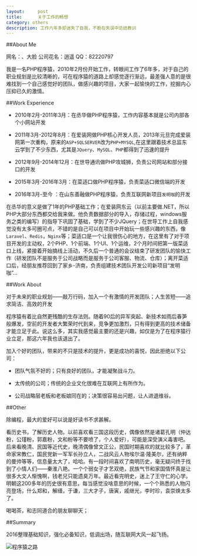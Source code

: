 ```yaml
---
layout:     post
title:      关于工作的畅想
category: others
description: 工作六年多却迷失了自我，不断在失误中总结教训
---
```


##About Me

网名：、大脸 公司花名：逍遥 QQ：82220797

我是一名PHP程序猿，2010年2月份开始工作，转眼间工作了6年多，对于自己的职业规划是比较清晰的，可在程序猿的道路上却感觉逐行渐远，最差强人意的是很难找到一个自己感觉好的团队，做感兴趣的项目，大家一起愉快的工作，挖掘内心压抑已久的激情。

##Work Experience

* 2010年2月-2011年3月：在丞华做PHP程序猿，工作内容基本就是公司内部各个小网站开发

* 2011年3月-2012年8月：在爱装网做PHP核心开发人员，2013年元旦完成爱装网第一次重构，原来的`ASP+SQLSERVER`改为`PHP+MYSQL`,在这里跟着技术总监东云学到了不少东西，尤其是`JQuery`、`MySQL`、`PHP`都得到了迅速的提升

* 2012年9月-2014年12月：在世导通讯做PHP攻城狮，负责公司网站和部分接口的开发

* 2015年3月-2016年3月：在菜适口做PHP程序猿，负责菜适口微信端的开发

* 2016年3月-至今     ：在山东善融做PHP程序猿，负责互联网新项目`发明咖`的开发

在丞华的意义是做了1年的PHP基础工作；在爱装网东云（以前主要做.NET，所以PHP大部分东西都交给我来做。他负责数据部分的导入，存储过程，windows服务之类的编写）的指导下巩固了基础，学到了不少JQuery；在世导工作上自我感觉没有太多可圈可点，不错的是自己可以在项目中开始玩一些感兴趣的东西，像`Laravel`、`Redis`，`Nginx`等；菜适口是一个让我很伤心的地方，在这里有了对于项目开发的主动权，2个PHP、1个前端、1个UI、1个运维，2个月时间把第一版菜适口上线，紧接着开始搞线上活动，不久后一个普通的会议结束了研发团队的愉快工作（研发团队不是服务于公司战略而是服务于公司客服、物流、仓库）；离开菜适口后，经朋友推荐回到了家乡-济南，负责组建技术团队开发公司新项目“发明咖”...

##Work About

对于未来的职业规划——敲万行码，加入一个有激情的开发团队；人生苦短——追求简洁、高效的开发

程序猿有着比自然更残酷的生存法则。随着90后的异军突起、新技术如雨后春笋般爆发，空前的开发者大繁荣时代到来，竞争更加激烈，只有得到更高的技术储备才能立足于此。说这么多，其实我感觉最主要的还是兴趣，如仅是为了在程序猿行业立足，那这六年我也该退出了。

加入个好的团队，带来的不只是技术的提升，更是成功的喜悦，因此拒绝以下公司：

* 团队气氛不好的；只有良好的团队，才能凝聚战斗力。

* 太传统的公司；传统的企业文化很难在互联网上有所作为。

* 公司战略层老板和老板娘同在的；决策很容易出问题，让人进退维谷。

##Other

除编程，最大的爱好可以说是好读书不求甚解。

看历史书，了解历史人物。以前喜欢看三国这段历史，偶像依然是诸葛孔明（仲达粉，公瑾粉，郭嘉粉，文和粉等不要喷了，个人爱好），可能是深受演义毒害吧。后来看晚清、民国等近代史，晚清偶像曾文正公，民国时期喜欢的就比较多了，革命家宋教仁，国民党新一军军长孙立人，二战风云人物埃尔温·隆美尔，还有纳粹的曼帅等等，信息量太大了，哈哈。有一段时间喜欢了南明历史，毫无疑问终于找到了小情人们——秦淮八艳。一个个弱女子才艺双绝，民族气节和家国情怀真是让很多大文人惭愧啊，钱老兄只能遗臭万年。最近看完明史，迷上了王守仁的心学。明朝这200多年的历史很有意思，每当感觉没啥意思的时候，一个个熟悉的人物闪亮登场，什么郑和，解缙，于谦，三大才子，唐寅，戚继光，李时珍，袁崇焕太多了。

喝喝茶，和志同道合的朋友聊聊天；

##Summary

2016整理基础知识，强化必备知识，低调出场，随互联网大风一起飞扬。

![程序猿之路](http://7xttyt.com1.z0.glb.clouddn.com/blog-my-book.jpg-github.blog)
